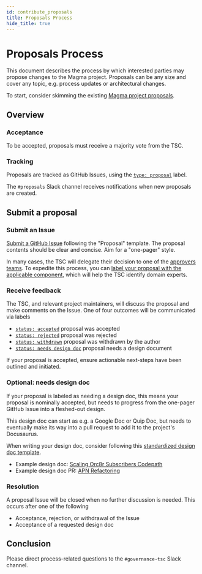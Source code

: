 ```yaml
---
id: contribute_proposals
title: Proposals Process
hide_title: true
---
```


# Proposals Process

This document describes the process by which interested parties may propose changes to the Magma project. Proposals can be any size and cover any topic, e.g. process updates or architectural changes.

To start, consider skimming the existing [Magma project proposals](https://github.com/magma/magma/issues?q=is%3Aissue+label%3A%22type%3A+proposal%22+).

## Overview

### Acceptance

To be accepted, proposals must receive a majority vote from the TSC.

### Tracking

Proposals are tracked as GitHub Issues, using the [`type: proposal`](https://github.com/magma/magma/issues?q=is%3Aissue+label%3A%22type%3A+proposal%22+) label.

The `#proposals` Slack channel receives notifications when new proposals are created.

## Submit a proposal

### Submit an Issue

[Submit a GitHub Issue](https://github.com/magma/magma/issues/new/choose) following the "Proposal" template. The proposal contents should be clear and concise. Aim for a "one-pager" style.

In many cases, the TSC will delegate their decision to one of the [approvers teams](https://github.com/orgs/magma/teams?query=approvers-). To expedite this process, you can [label your proposal with the applicable component](https://github.com/magma/magma/labels?q=component%3A), which will help the TSC identify domain experts.

### Receive feedback

The TSC, and relevant project maintainers, will discuss the proposal and make comments on the Issue. One of four outcomes will be communicated via labels

- [`status: accepted`](https://github.com/magma/magma/labels/status%3A%20accepted) proposal was accepted
- [`status: rejected`](https://github.com/magma/magma/labels/status%3A%20rejected) proposal was rejected
- [`status: withdrawn`](https://github.com/magma/magma/labels/status%3A%20withdrawn) proposal was withdrawn by the author
- [`status: needs design doc`](https://github.com/magma/magma/labels/status%3A%20needs%20design%20doc) proposal needs a design document

If your proposal is accepted, ensure actionable next-steps have been outlined and initiated.

### Optional: needs design doc

If your proposal is labeled as needing a design doc, this means your proposal is nominally accepted, but needs to progress from the one-pager GitHub Issue into a fleshed-out design.

This design doc can start as e.g. a Google Doc or Quip Doc, but needs to eventually make its way into a pull request to add it to the project's Docusaurus.

When writing your design doc, consider following this [standardized design doc template](https://www.industrialempathy.com/posts/design-docs-at-google/).

- Example design doc: [Scaling Orc8r Subscribers Codepath](https://magma.github.io/magma/docs/next/proposals/p010_subscriber_scaling)
- Example design doc PR: [APN Refactoring](https://github.com/magma/magma/pull/7191)

### Resolution

A proposal Issue will be closed when no further discussion is needed. This occurs after one of the following

- Acceptance, rejection, or withdrawal of the Issue
- Acceptance of a requested design doc

## Conclusion

Please direct process-related questions to the `#governance-tsc` Slack channel.
